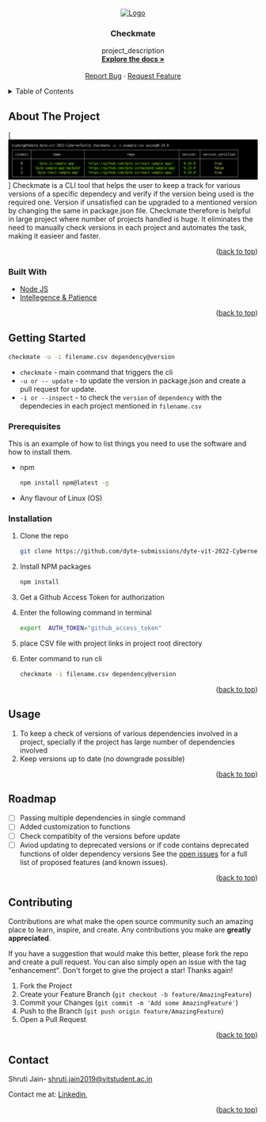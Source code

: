 
<!-- PROJECT LOGO -->
<br />
<div align="center">
  <a href="https://github.com/github_username/repo_name">
    <img src="images/logo.png" alt="Logo" width="80" height="80">
  </a>

<h3 align="center">Checkmate</h3>

  <p align="center">
    project_description
    <br />
    <a href="https://github.com/CyberneTech/Checkmate"><strong>Explore the docs »</strong></a>
    <br />
    <br />
    <a href="https://github.com/CyberneTech/Checkmate/issues">Report Bug</a>
    ·
    <a href="https://github.com/CyberneTech/Checkmate/issues">Request Feature</a>
  </p>
</div>



<!-- TABLE OF CONTENTS -->
<details>
  <summary>Table of Contents</summary>
  <ol>
    <li>
      <a href="#about-the-project">About The Project</a>
      <ul>
        <li><a href="#built-with">Built With</a></li>
      </ul>
    </li>
    <li>
      <a href="#getting-started">Getting Started</a>
      <ul>
        <li><a href="#prerequisites">Prerequisites</a></li>
        <li><a href="#installation">Installation</a></li>
      </ul>
    </li>
    <li><a href="#usage">Usage</a></li>
    <li><a href="#roadmap">Roadmap</a></li>
    <li><a href="#contributing">Contributing</a></li>
    <li><a href="#contact">Contact</a></li>
  </ol>
</details>



<!-- ABOUT THE PROJECT -->
## About The Project

[![Product Name Screen Shot][product-screenshot]]
Checkmate is a CLI tool that helps the user to keep a track for various versions of a specific dependecy and verify if the version being used is the required one. 
Version if unsatisfied can be upgraded to a mentioned version by changing the same in package.json file.
Checkmate therefore is helpful in large project where number of projects handled is huge. It eliminates the need to manually check versions in each project and automates the task, making it easieer and faster.
<p align="right">(<a href="#top">back to top</a>)</p>



### Built With

* [Node JS](https://nodejs.org/)
* [Intellegence & Patience]()

<p align="right">(<a href="#top">back to top</a>)</p>



<!-- GETTING STARTED -->
## Getting Started
  ```sh
  checkmate -u -i filename.csv dependency@version
  ```
* `checkmate` - main command that triggers the cli
* `-u or -- update` - to update the version in package.json and create a pull request for update.
* `-i or --inspect` - to check the `version` of `dependency` with the dependecies in each project mentioned in `filename.csv` 

### Prerequisites

This is an example of how to list things you need to use the software and how to install them.
* npm
  ```sh
  npm install npm@latest -g
  ```
* Any flavour of Linux (OS)

### Installation

1. Clone the repo
   ```sh
   git clone https://github.com/dyte-submissions/dyte-vit-2022-CyberneTech.git
   ```
2. Install NPM packages
   ```sh
   npm install
   ```
3. Get a Github Access Token for authorization
4. Enter the following command in terminal
   ```sh
   export  AUTH_TOKEN="github_access_token"
   ```
5. place CSV file with project links in project root directory

6. Enter command to run cli
   ```sh
   checkmate -i filename.csv dependency@version
   ```
<p align="right">(<a href="#top">back to top</a>)</p>



<!-- USAGE EXAMPLES -->
## Usage
1. To keep a check of versions of various dependencies involved in a project, specially if the project has large number of dependencies involved
2. Keep versions up to date (no downgrade possible)

<p align="right">(<a href="#top">back to top</a>)</p>



<!-- ROADMAP -->
## Roadmap

- [ ] Passing multiple dependencies in single command
- [ ] Added customization to functions
- [ ] Check compatibity of the versions before update
- [ ] Aviod updating to deprecated versions or if code contains deprecated functions of older dependency versions 
See the [open issues](https://github.com/github_username/repo_name/issues) for a full list of proposed features (and known issues).

<p align="right">(<a href="#top">back to top</a>)</p>



<!-- CONTRIBUTING -->
## Contributing

Contributions are what make the open source community such an amazing place to learn, inspire, and create. Any contributions you make are **greatly appreciated**.

If you have a suggestion that would make this better, please fork the repo and create a pull request. You can also simply open an issue with the tag "enhancement".
Don't forget to give the project a star! Thanks again!

1. Fork the Project
2. Create your Feature Branch (`git checkout -b feature/AmazingFeature`)
3. Commit your Changes (`git commit -m 'Add some AmazingFeature'`)
4. Push to the Branch (`git push origin feature/AmazingFeature`)
5. Open a Pull Request

<p align="right">(<a href="#top">back to top</a>)</p>



<!-- CONTACT -->
## Contact

Shruti Jain- shruti.jain2019@vitstudent.ac.in

Contact me at: [Linkedin](https://www.linkedin.com/in/shruti-j-08a399196/),

<p align="right">(<a href="#top">back to top</a>)</p>



<!-- MARKDOWN LINKS & IMAGES -->
<!-- https://www.markdownguide.org/basic-syntax/#reference-style-links -->
[contributors-shield]: https://img.shields.io/github/contributors/github_username/repo_name.svg?style=for-the-badge
[contributors-url]: https://github.com/github_username/repo_name/graphs/contributors
[forks-shield]: https://img.shields.io/github/forks/github_username/repo_name.svg?style=for-the-badge
[forks-url]: https://github.com/github_username/repo_name/network/members
[stars-shield]: https://img.shields.io/github/stars/github_username/repo_name.svg?style=for-the-badge
[stars-url]: https://github.com/github_username/repo_name/stargazers
[issues-shield]: https://img.shields.io/github/issues/github_username/repo_name.svg?style=for-the-badge
[issues-url]: https://github.com/github_username/repo_name/issues
[linkedin-url]: https://linkedin.com/in/linkedin_username
[product-screenshot]: images/dyte-screenshot.png
